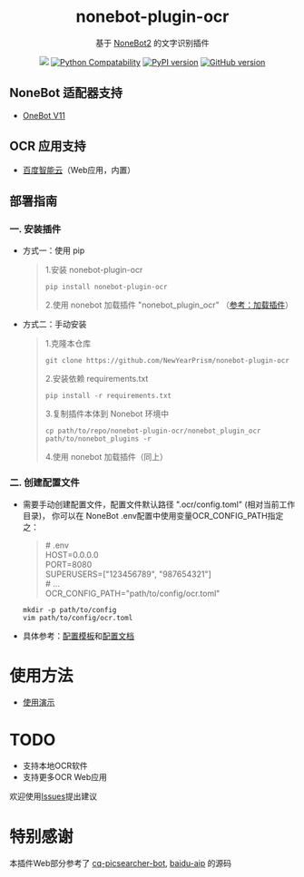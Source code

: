 <div align="center">

# nonebot-plugin-ocr

基于 [NoneBot2](https://v2.nonebot.dev/) 的文字识别插件

![](https://img.shields.io/badge/license-MIT-yellow)
[![Python Compatability](https://img.shields.io/badge/Python-3.10-blue)](https://www.python.org/)
[![PyPI version](https://badge.fury.io/py/nonebot-plugin-ocr.svg)](https://pypi.org/project/nonebot-plugin-ocr/)
[![GitHub version](https://badge.fury.io/gh/NewYearPrism%2Fnonebot-plugin-ocr.svg)](https://github.com/NewYearPrism/nonebot-plugin-ocr)

</div>

## NoneBot 适配器支持
 + [OneBot V11](https://onebot.adapters.nonebot.dev/)

## OCR 应用支持
 + [百度智能云](https://cloud.baidu.com/product/ocr)（Web应用，内置）


## 部署指南
### 一. 安装插件
+ 方式一：使用 pip
  > 1.安装 nonebot-plugin-ocr
  > ```
  > pip install nonebot-plugin-ocr
  > ```
  > 2.使用 nonebot 加载插件 "nonebot_plugin_ocr" （[参考：加载插件](https://v2.nonebot.dev/docs/tutorial/plugin/load-plugin)）
+ 方式二：手动安装
  > 1.克隆本仓库
  > ```
  > git clone https://github.com/NewYearPrism/nonebot-plugin-ocr
  > ```
  > 2.安装依赖 requirements.txt
  > ```
  > pip install -r requirements.txt
  > ```
  > 3.复制插件本体到 Nonebot 环境中
  > ```
  > cp path/to/repo/nonebot-plugin-ocr/nonebot_plugin_ocr path/to/nonebot_plugins -r
  > ```
  > 4.使用 nonebot 加载插件（同上）
### 二. 创建配置文件
+ 需要手动创建配置文件，配置文件默认路径 ".ocr/config.toml" (相对当前工作目录)， 你可以在 NoneBot .env配置中使用变量OCR_CONFIG_PATH指定之：
  > <span># .env</span><br/>
  > HOST=0.0.0.0<br/>
  > PORT=8080<br/>
  > SUPERUSERS=["123456789", "987654321"]<br/>
  > <span># ...</span><br/>
  > OCR_CONFIG_PATH="path/to/config/ocr.toml"<br/>
    ```
    mkdir -p path/to/config
    vim path/to/config/ocr.toml 
    ```
+ 具体参考：[配置模板](config.template.toml)和[配置文档](docs/config.md)


# 使用方法
+ [使用演示](docs/usage.md)

# TODO
+ 支持本地OCR软件
+ 支持更多OCR Web应用

欢迎使用[Issues](https://github.com/NewYearPrism/nonebot-plugin-ocr/issues)提出建议

# 特别感谢
本插件Web部分参考了 
[cq-picsearcher-bot](https://github.com/Tsuk1ko/cq-picsearcher-bot), 
[baidu-aip](https://pypi.org/project/baidu-aip/) 
的源码
